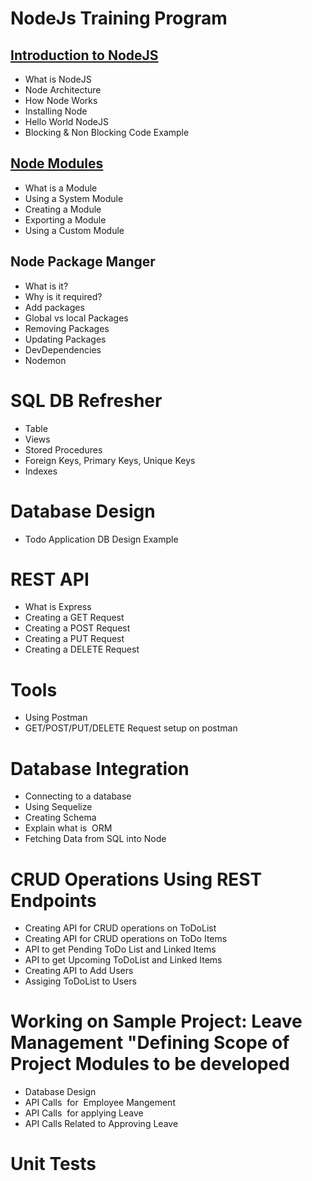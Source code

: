 # NodeJs Training Program

## [Introduction to NodeJS](https://github.com/icosta-cci/nodejs/tree/master/1_IntroductionToNodeJs)

- What is NodeJS
- Node Architecture
- How Node Works
- Installing Node
- Hello World NodeJS
- Blocking & Non Blocking Code Example

## [Node Modules](https://github.com/icosta-cci/nodejs/blob/master/2_NodeModules/README.md)

- What is a Module
- Using a System Module
- Creating a Module
- Exporting a Module
- Using a Custom Module

## Node Package Manger

- What is it?
- Why is it required?
- Add packages
- Global vs local Packages
- Removing Packages
- Updating Packages
- DevDependencies
- Nodemon

# SQL DB Refresher

- Table
- Views
- Stored Procedures
- Foreign Keys, Primary Keys, Unique Keys
- Indexes

# Database Design

- Todo Application DB Design Example

# REST API

- What is Express
- Creating a GET Request
- Creating a POST Request
- Creating a PUT Request
- Creating a DELETE Request

# Tools

- Using Postman
- GET/POST/PUT/DELETE Request setup on postman

# Database Integration

- Connecting to a database
- Using Sequelize
- Creating Schema
- Explain what is  ORM
- Fetching Data from SQL into Node

# CRUD Operations Using REST Endpoints

- Creating API for CRUD operations on ToDoList
- Creating API for CRUD operations on ToDo Items
- API to get Pending ToDo List and Linked Items
- API to get Upcoming ToDoList and Linked Items
- Creating API to Add Users
- Assiging ToDoList to Users

# Working on Sample Project: Leave Management "Defining Scope of Project Modules to be developed

- Database Design
- API Calls  for  Employee Mangement
- API Calls  for applying Leave
- API Calls Related to Approving Leave

# Unit Tests
